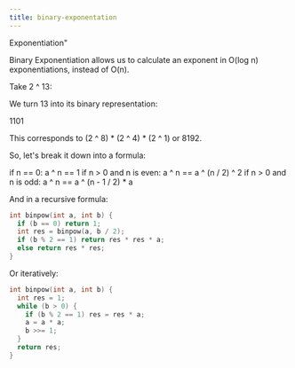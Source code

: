 ```yaml
---
title: binary-exponentation
---
```


Exponentiation\"

Binary Exponentiation allows us to calculate an exponent in O(log n)
exponentiations, instead of O(n).

Take 2 \^ 13:

We turn 13 into its binary representation:

1101

This corresponds to (2 \^ 8) \* (2 \^ 4) \* (2 \^ 1) or 8192.

So, let\'s break it down into a formula:

if n == 0: a \^ n == 1 if n \> 0 and n is even: a \^ n == a \^ (n / 2)
\^ 2 if n \> 0 and n is odd: a \^ n == a \^ (n - 1 / 2) \* a

And in a recursive formula:

```cpp
int binpow(int a, int b) {
  if (b == 0) return 1;
  int res = binpow(a, b / 2);
  if (b % 2 == 1) return res * res * a;
  else return res * res;
}
```

Or iteratively:

```cpp
int binpow(int a, int b) {
  int res = 1;
  while (b > 0) {
    if (b % 2 == 1) res = res * a;
    a = a * a;
    b >>= 1;
  }
  return res;
}
```
